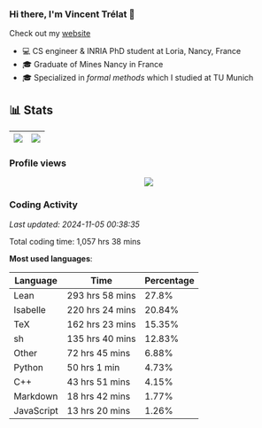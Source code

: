 ### Hi there, I'm Vincent Trélat 👋

Check out my [website](https://vtrelat.github.io)

-   💻 CS engineer & INRIA PhD student at Loria, Nancy, France
-   🎓 Graduate of Mines Nancy in France
-   🎓 Specialized in _formal methods_ which I studied at TU Munich

## 📊 **Stats**

| <img align="center" src="https://readme-stats.clckblog.space/api?username=VTrelat&show_icons=true&include_all_commits=true&theme=tokyonight&hide_border=true" /> | <img align="center" src="https://readme-stats.clckblog.space/api/top-langs/?username=VTrelat&layout=compact&theme=tokyonight&hide_border=true" /> |
| ---------------------------------------------------------------------------------------------------------------------------------------------------------------- | ------------------------------------------------------------------------------------------------------------------------------------------------- |

### Profile views

<p align="center">
 <img src="https://profile-counter.glitch.me/VTrelat/count.svg" />
</p>

<!--automations-->
### Coding Activity
_Last updated: 2024-11-05 00:38:35_

Total coding time: 1,057 hrs 38 mins

**Most used languages**:

| Language | Time | Percentage |
| ------------- | ------------- | ------------- |
| Lean | 293 hrs 58 mins | 27.8% |
| Isabelle | 220 hrs 24 mins | 20.84% |
| TeX | 162 hrs 23 mins | 15.35% |
| sh | 135 hrs 40 mins | 12.83% |
| Other | 72 hrs 45 mins | 6.88% |
| Python | 50 hrs 1 min | 4.73% |
| C++ | 43 hrs 51 mins | 4.15% |
| Markdown | 18 hrs 42 mins | 1.77% |
| JavaScript | 13 hrs 20 mins | 1.26% |

